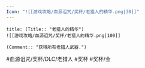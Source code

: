 ```yaml
---
Icon: "![[游戏攻略/血源诅咒/奖杯/老猎人的精华.png|30]]"
---
```

```ad-common-gold-trophy
title: (Title:: "老猎人的精华")
![[游戏攻略/血源诅咒/奖杯/老猎人的精华.png|100]]

(Comment:: "获得所有老猎人武器.")
```

#血源诅咒/奖杯/DLC/老猎人 #奖杯 #奖杯/金
